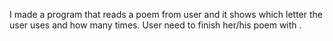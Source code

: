 I made a program that reads a poem from user and it shows which letter the user uses and how many times. User need to finish her/his poem with .
